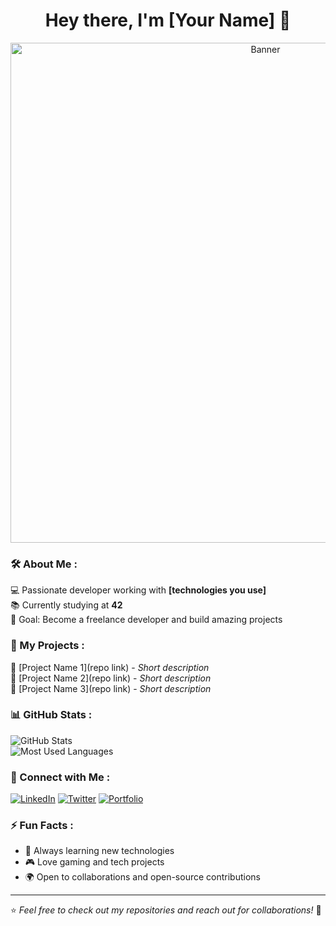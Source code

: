 <h1 align="center">Hey there, I'm [Your Name] 👋</h1>

<p align="center">
  <img src="https://your-banner-url.com" alt="Banner" width="800"/>
</p>

### 🛠️ About Me :
💻 Passionate developer working with **[technologies you use]**  
📚 Currently studying at **42**  
🎯 Goal: Become a freelance developer and build amazing projects  

### 🚀 My Projects :
🔹 [Project Name 1](repo link) - *Short description*  
🔹 [Project Name 2](repo link) - *Short description*  
🔹 [Project Name 3](repo link) - *Short description*  

### 📊 GitHub Stats :
![GitHub Stats](https://github-readme-stats.vercel.app/api?username=YourGitHubUsername&show_icons=true&theme=tokyonight)  
![Most Used Languages](https://github-readme-stats.vercel.app/api/top-langs/?username=YourGitHubUsername&layout=compact&theme=tokyonight)

### 🔗 Connect with Me :
[![LinkedIn](https://img.shields.io/badge/LinkedIn-Profile-blue?logo=linkedin)](https://linkedin.com/in/your-profile)
[![Twitter](https://img.shields.io/badge/Twitter-Profile-blue?logo=twitter)](https://twitter.com/your-profile)
[![Portfolio](https://img.shields.io/badge/Portfolio-Website-orange?logo=firefox)](https://your-portfolio.com)

### ⚡ Fun Facts :
- 🚀 Always learning new technologies  
- 🎮 Love gaming and tech projects  
- 🌍 Open to collaborations and open-source contributions  

---

⭐️ *Feel free to check out my repositories and reach out for collaborations!* 🚀
